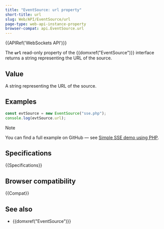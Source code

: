 ```yaml
---
title: "EventSource: url property"
short-title: url
slug: Web/API/EventSource/url
page-type: web-api-instance-property
browser-compat: api.EventSource.url
---
```


{{APIRef('WebSockets API')}}

The **`url`** read-only property of the
{{domxref("EventSource")}} interface returns a string representing the
URL of the source.

## Value

A string representing the URL of the source.

## Examples

```js
const evtSource = new EventSource("sse.php");
console.log(evtSource.url);
```

> [!NOTE]
> You can find a full example on GitHub — see [Simple SSE demo using PHP](https://github.com/mdn/dom-examples/tree/main/server-sent-events).

## Specifications

{{Specifications}}

## Browser compatibility

{{Compat}}

## See also

- {{domxref("EventSource")}}
